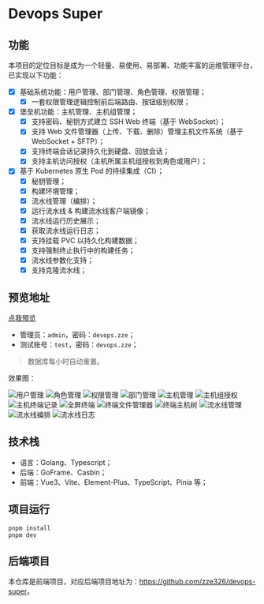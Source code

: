 # Devops Super

## 功能

本项目的定位目标是成为一个轻量、易使用、易部署、功能丰富的运维管理平台，已实现以下功能：

- [x] 基础系统功能：用户管理、部门管理、角色管理、权限管理；
  - [x] 一套权限管理逻辑控制前后端路由、按钮级别权限；
- [x] 堡垒机功能：主机管理、主机组管理；
  - [x] 支持密码、秘钥方式建立 SSH Web 终端（基于 WebSocket）；
  - [x] 支持 Web 文件管理器（上传、下载、删除）管理主机文件系统（基于 WebSocket + SFTP）；
  - [x] 支持终端会话记录持久化到硬盘、回放会话；
  - [x] 支持主机访问授权（主机所属主机组授权到角色或用户）；
- [x] 基于 Kubernetes 原生 Pod 的持续集成（CI）；
  - [x] 秘钥管理；
  - [x] 构建环境管理；
  - [x] 流水线管理（编排）；
  - [x] 运行流水线 & 构建流水线客户端镜像；
  - [x] 流水线运行历史展示；
  - [x] 获取流水线运行日志；
  - [x] 支持挂载 PVC 以持久化构建数据；
  - [x] 支持强制终止执行中的构建任务；
  - [x] 流水线参数化支持；
  - [x] 支持克隆流水线；

## 预览地址

[点我预览](http://ds-demo.zze.xyz)

- 管理员：`admin`，密码：`devops.zze`；
- 测试账号：`test`，密码：`devops.zze`；

> 数据库每小时自动重置。

效果图：

![用户管理](https://raw.githubusercontent.com/zze326/devops-super/main/resource/imgs/user-manage.png)
![角色管理](https://raw.githubusercontent.com/zze326/devops-super/main/resource/imgs/role-manage.png)
![权限管理](https://raw.githubusercontent.com/zze326/devops-super/main/resource/imgs/permission-manage.png)
![部门管理](https://raw.githubusercontent.com/zze326/devops-super/main/resource/imgs/dept-manage.png)
![主机管理](https://raw.githubusercontent.com/zze326/devops-super/main/resource/imgs/host-manage.png)
![主机组授权](https://raw.githubusercontent.com/zze326/devops-super/main/resource/imgs/host-group-authorize.png)
![主机终端记录](https://raw.githubusercontent.com/zze326/devops-super/main/resource/imgs/host-terminal-session-history.png)
![全屏终端](https://raw.githubusercontent.com/zze326/devops-super/main/resource/imgs/terminal-single.png)
![终端文件管理器](https://raw.githubusercontent.com/zze326/devops-super/main/resource/imgs/terminal-file-manager.png)
![终端主机树](https://raw.githubusercontent.com/zze326/devops-super/main/resource/imgs/terminal-tree.png)
![流水线管理](https://raw.githubusercontent.com/zze326/devops-super/main/resource/imgs/pipeline-manage.png)
![流水线编排](https://raw.githubusercontent.com/zze326/devops-super/main/resource/imgs/pipeline-arrange.png)
![流水线日志](https://raw.githubusercontent.com/zze326/devops-super/main/resource/imgs/pipeline-log.png)

## 技术栈

- 语言：Golang、Typescript；
- 后端：GoFrame、Casbin；
- 前端：Vue3、Vite、Element-Plus、TypeScript、Pinia 等；

## 项目运行

```
pnpm install
pnpm dev
```

## 后端项目

本仓库是前端项目，对应后端项目地址为：<https://github.com/zze326/devops-super>。
